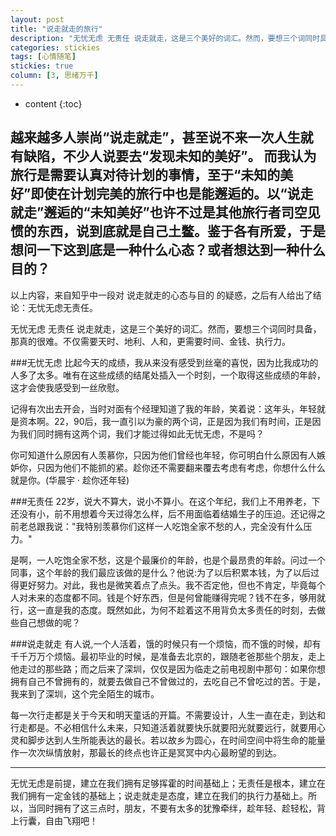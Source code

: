 ```yaml
---
layout: post
title: "说走就走的旅行"
description: "无忧无虑 无责任 说走就走，这是三个美好的词汇。然而，要想三个词同时具备，那真的很难。"
categories: stickies
tags: [心情随笔]
stickies: true
column: [3, 思绪万千]
---
```

* content
{:toc}

越来越多人崇尚“说走就走”，甚至说不来一次人生就有缺陷，不少人说要去“发现未知的美好”。
而我认为旅行是需要认真对待计划的事情，至于“未知的美好”即使在计划完美的旅行中也是能邂逅的。以“说走就走”邂逅的“未知美好”也许不过是其他旅行者司空见惯的东西，说到底就是自己土鳖。鉴于各有所爱，于是想问一下这到底是一种什么心态？或者想达到一种什么目的？
----

以上内容，来自知乎中一段对 说走就走的心态与目的 的疑惑，之后有人给出了结论：无忧无虑无责任。

无忧无虑 无责任 说走就走，这是三个美好的词汇。然而，要想三个词同时具备，那真的很难。不仅需要天时、地利、人和，更需要时间、金钱、执行力。

###无忧无虑
比起今天的成绩，我从来没有感受到丝毫的喜悦，因为比我成功的人多了太多。唯有在这些成绩的结尾处插入一个时刻，一个取得这些成绩的年龄，这才会使我感受到一丝欣慰。

记得有次出去开会，当时对面有个经理知道了我的年龄，笑着说：这年头，年轻就是资本啊。22，90后，我一直引以为豪的两个词，正是因为我们有时间，正是因为我们同时拥有这两个词，我们才能过得如此无忧无虑，不是吗？

你可知道什么原因有人羡慕你，只因为他们曾经也年轻，你可明白什么原因有人嫉妒你，只因为他们不能抓的紧。趁你还不需要翻来覆去考虑有考虑，你想什么什么就是你。(华晨宇 · 趁你还年轻)

###无责任
22岁，说大不算大，说小不算小。在这个年纪，我们上不用养老，下还没有小，前不用想着今天过得怎么样，后不用面临着结婚生子的压迫。还记得之前老总跟我说："我特别羡慕你们这样一人吃饱全家不愁的人，完全没有什么压力。"

是啊，一人吃饱全家不愁，这是个最廉价的年龄，也是个最昂贵的年龄。问过一个同事，这个年龄的我们最应该做的是什么？他说:为了以后积累本钱，为了以后过得更好努力。对此，我也是微笑着点了点头。我不否定他，但也不肯定，毕竟每个人对未来的态度都不同。钱是个好东西，但是何曾能赚得完呢？钱不在多，够用就行，这一直是我的态度。既然如此，为何不趁着这不用背负太多责任的时刻，去做些自己想做的呢？

###说走就走
有人说,一个人活着，饿的时候只有一个烦恼，而不饿的时候，却有千千万万个烦恼。最初毕业的时候，是准备去北京的，跟随老爸那些个朋友，走上他走过的那些路；而之后来了深圳，仅仅是因为临走之前电视剧中那句：如果你想拥有自己不曾拥有的，就要去做自己不曾做过的，去吃自己不曾吃过的苦。于是，我来到了深圳，这个完全陌生的城市。

每一次行走都是关于今天和明天童话的开篇。不需要设计，人生一直在走，到达和行走都是。不必相信什么未来，只知道活着就要快乐就要阳光就要远行，就要用心 灵和脚步达到人生所能表达的最长。若以故乡为圆心，在时间空间中将生命的能量作一次次纵情放射，那最长的终点也许正是冥冥中内心最盼望的到达。

----

无忧无虑是前提，建立在我们拥有足够挥霍的时间基础上；无责任是根本，建立在我们拥有一定金钱的基础上；说走就走是态度，建立在我们的执行力基础上。所以，当同时拥有了这三点时，朋友，不要有太多的犹豫牵绊，趁年轻、趁轻松，背上行囊，自由飞翔吧！